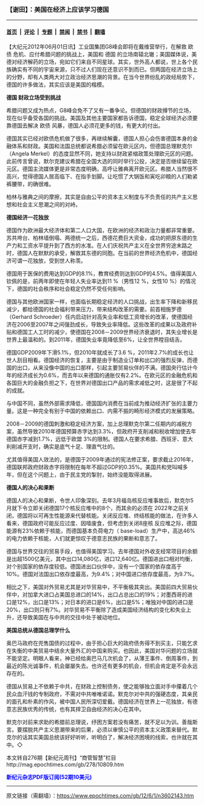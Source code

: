 ### 【谢田】：美国在经济上应该学习德国

---

#### [首页](../../../..?n3602143) &nbsp;|&nbsp; [评论](../../../../../epoch-comment?n3602143) &nbsp;|&nbsp; [专题](../../../../../epoch-special?n3602143) &nbsp;|&nbsp; [禁闻](../../../../../epoch-news?n3602143) &nbsp;|&nbsp; [禁书](../../../../../books?n3602143) &nbsp;|&nbsp; [翻墙](https://github.com/gfw-breaker/nogfw/blob/master/README.md?n3602143)


<div class="post_content" id="artbody" itemprop="articleBody">
 <!-- article content begin -->
 <p>
  【大纪元2012年06月01日讯】工业国集团G8峰会即将在戴维营举行，在解救
  <ok href="https://www.epochtimes.com/gb/tag/%E6%AC%A7%E5%80%BA.html">
   欧债
  </ok>
  危机、应付希腊问题的挑战上，美国和
  <ok href="https://www.epochtimes.com/gb/tag/%E5%BE%B7%E5%9B%BD.html">
   德国
  </ok>
  的立场南辕北辙；美国媒体说，美德对经济解药的立场，宛如它们来自不同星球。其实，世外高人都说，世上各个民族确实有不同的宇宙来源，只不过人们现在还意识不到而已。但两国在经济立场上的分野，却有人类两大对立政治经济思潮的背景。在当今世界纷乱的政经局势下，德国的许多做法，其实应该是美国的楷模。
 </p>
 <p>
  <b>
   <ok href="https://www.epochtimes.com/gb/tag/%E5%BE%B7%E5%9B%BD.html">
    德国
   </ok>
   财政立场受到挑战
  </b>
 </p>
 <p>
  希腊问题又成为热点，G8峰会免不了又有一番争论。但德国的财政撙节的立场，现在似乎备受各国的挑战。美国及其他主要国家都告诉德国，稳定全球经济必须要靠德国去解决
  <ok href="https://www.epochtimes.com/gb/tag/%E6%AC%A7%E5%80%BA.html">
   欧债
  </ok>
  风暴，德国人必须花更多的钱，有更大的付出。
 </p>
 <p>
  德国其实已经对欧债危机做了很多，再继续解囊，德国人担心会伤害德国本身的金融体系和财政。美国和法国总统都说希腊必须留在欧元区内，但德国总理默克尔（Angela Merkel）的态度显然不同，她支持以财政紧缩政策处理欧元区的问题。此前传言曾说，默尔克建议希腊在全国大选的同时举行公投，决定是否继续留在欧元区。德国主流媒体更是非常态度明确，高呼让雅典离开欧元区。希腊人当然很不高兴，觉得德国人居高临下、在指手划脚。让吃惯了大锅饭和寅吃卯粮的人们勒紧裤腰带，的确很难。
 </p>
 <p>
  柏林与雅典之间的摩擦，其实是自由公平的资本主义制度与不负责任的共产主义思想和社会主义思潮之间的对峙。
 </p>
 <p>
  <b>
   德国经济一花独放
  </b>
 </p>
 <p>
  德国作为欧洲最大经济体和第二人口大国，在欧洲的经济和政治力量都非常重要。苏共垮台、柏林墙倒塌、两德统一之后，西德花费巨大资金，成功的把原东德的生产力和工资水平提升到了西方的水准。在人们庆祝共产主义在全世界穷途末路之时，德国人在默默的承受，解救其东德的同胞。在当前的世界经济危机中，德国经济可谓一花独放，受到世人称羡。
 </p>
 <p>
  德国用于医保的费用达到GDP的8.1%，教育经费则达到GDP的4.5%。值得美国人钦佩的是，前两年即使在年轻人失业率达到11 %（男性12 %，女性10 %）的情况下，德国的社会秩序和社会稳定仍然不受任何影响。
 </p>
 <p>
  德国与其他欧洲国家一样，也面临长期稳定经济的人口挑战，出生率下降和新移民减少，都给德国的社会福利带来压力，带来结构改革的需要。前首相施罗德（Gerhard Schroeder）任内启动针对高失业率和低工资增长的改革，使德国经济在2006至2007年之间强劲成长，导致失业率降低。这些改革的成果以及政府补贴和德国工人工时的减少，使德国在2008－2009世界经济衰退时，其失业增长是世界上最温和的。到2011年，德国失业率竟降低至6%，让全世界瞠目结舌。
 </p>
 <p>
  德国GDP2009年下滑5.1%，但2010年就成长了3.6 %，2011年2.7%的成长也让世人刮目相看。德国经济的恢复，主要是由于制造业订单和出口的强烈反弹，而德国的出口，从来没像中国的出口那样，引起主要贸易伙伴的不满。德国央行估计今年的经济成长为0.6%，而去年以来德国的通胀仅有2.2%。在欧元区的金融危机和各国巨大的金融负担之下，在世界对德国出口产品的需求减低之时，这是很了不起的成就。
 </p>
 <p>
  与中国不同，虽然外部需求降低，德国国内消费在当前成为推动经济扩张的主要力量。这是一种完全有别于中国的依赖出口、内需不振的畸形经济模式的发展策略。
 </p>
 <p>
  2008－2009的德国刺激和稳定经济方案，加上总理默克尔第二任期内的减税方案，虽然导致2010年德国预算赤字达到3.3%，但政府开支削减和税收增加使去年德国赤字减到1.7%，远低于欧盟 3%的限制。德国人在要求希腊、西班牙、意大利削减开支时，确实是底气十足、理直气壮的。
 </p>
 <p>
  尤其值得美国人效法的，是德国于2009年通过的宪法修正案，要求截止2016年，德国联邦政府财政赤字将限制在每年不超过GDP的0.35%。美国共和党叫喊多年，但在这个问题上，由于民主党的掣肘，始终没能取得进展。
 </p>
 <p>
  <b>
   德国人的决心和果断
  </b>
 </p>
 <p>
  德国人的决心和果断，令世人印象深刻。去年3月福岛核反应堆事故后，默克尔5月就下令立即关闭德国17个核反应堆中的8个，而其余的必须在 2022年之前关闭，德国将以可再生性能源来代替核能。关闭反应堆、终结核能的做法，在许多人看来，德国政府可能反应过度、因噎废食，但考虑到关闭8座核 反应堆之际，德国能源有23%依赖于核能，而德国基本负荷电力（ base-load）生产中，高达46%的电力依赖于核能，人们就更惊叹于德意志民族的果断和意志了。
 </p>
 <p>
  德国与世界交往的贸易手段，也值得美国学习。去年德国对外收支经常项目的余额是出超1500亿美元，其中出口14,080亿，进口12,640亿。德国进出口相对均衡，对个别国家的依存度较低。德国进出口伙伴中，没有一个国家的依存度高于10%。德国对法国出口依存度最高，为9.4%；对中国进口依存度最高，为9.7%。
 </p>
 <p>
  相比之下，美国对外贸易尤其是对华贸易中，不平衡极其突出。美国前四大贸易伙伴中，对加拿大进口占美国总进口的14%，出口占总出口的19%；对墨西哥的进口是12%，出口是13%；对日本的进口是6%，出口是5%；唯独对中国的进口是20%，出口则只有7%。对华贸易不平衡除了造成美国经济结构的变化和失业上升，还导致美国在与中共的交往中处于被动地位。
 </p>
 <p>
  <b>
   美国总统从德国总理学什么
  </b>
 </p>
 <p>
  奥巴马政府在兜售国债的过程中，由于担心巨大的政府债务得不到买主，只能乞求在失衡的中美贸易中结余大量外汇的中国来购买。也因此，美国对华问题的立场就不能坚定。明眼人看来，神已经给奥巴马几次机会了，从薄王事件、倒周事件，到最近的陈光诚事件，机会屡屡失去。也许还有更多的机会，但机会肯定是不会永远存在的。
 </p>
 <p>
  德国从贸易上不依赖于中共，在财政上控制债务，使之能够独立面对手中攥着几个民众血汗钱的专制政府，不需对中共唯唯诺诺。默克尔对中共的强硬态度，其亲民的面孔和朴素的作风，被中国人民所深切爱戴。德国经济在世界上一花独放，有德意志民族优秀的传统，也有其捍卫自由经济的决心在其中。
 </p>
 <p>
  默克尔对前来求助的希腊前总理说，纾困方案若没有痛苦，就不足以为训。善哉斯言。要摆脱共产主义思潮带来的后果，必须以审慎公平的资本主义政策来替代。默克尔的话其实美国总统该好好听听，听明白了，解决经济困境的线索，也许就在其中。◇
 </p>
 <p>
  本文转自276期【新纪元周刊】“商管智慧”栏目
  <br/>
  <ok href=" http://mag.epochtimes.com/gb/278/10809.htm " target="_blank">
   http://mag.epochtimes.com/gb/278/10809.htm
  </ok>
 </p>
 <p>
  <ok href="http://mag.epochtimes.com/pdfmag/home.html">
   <font color="blue">
    <b>
     新纪元杂志PDF版订阅(52期10美元)
    </b>
   </font>
  </ok>
 </p>
 <!-- article content end -->
 <div id="below_article_ad">
 </div>
</div>


---

原文链接（需翻墙）：https://www.epochtimes.com/gb/12/6/1/n3602143.htm